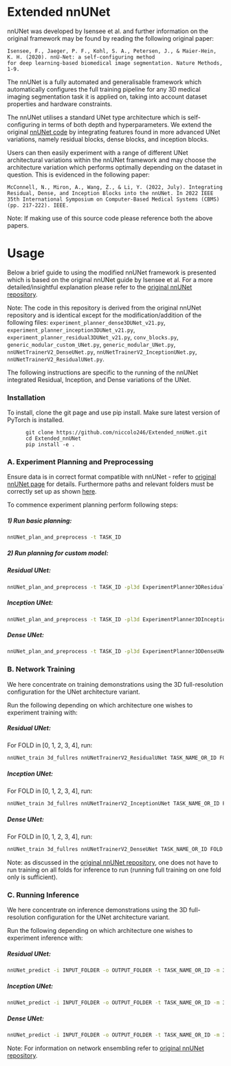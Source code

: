 # Extended nnUNet

nnUNet was developed by Isensee et al. and further information on the original framework may be found by reading the following original paper:


    Isensee, F., Jaeger, P. F., Kohl, S. A., Petersen, J., & Maier-Hein, K. H. (2020). nnU-Net: a self-configuring method 
    for deep learning-based biomedical image segmentation. Nature Methods, 1-9.
    
The nnUNet is a fully automated and generalisable framework which automatically configures the full training pipeline for any 3D medical imaging  segmentation task it is applied on, taking into account dataset properties and hardware constraints.  

The nnUNet utilises a standard UNet type architecture which is self-configuring in terms of both depth and hyperparameters. 
We extend the original [nnUNet code](https://github.com/MIC-DKFZ/nnUNet) by integrating features found in more advanced UNet variations, namely residual blocks, dense blocks, and inception blocks. 

Users can then easily experiment with a range of different UNet architectural variations within the nnUNet framework and may choose the architecture variation which performs optimally depending on the dataset in question. This is evidenced in the following paper:


    McConnell, N., Miron, A., Wang, Z., & Li, Y. (2022, July). Integrating Residual, Dense, and Inception Blocks into the nnUNet. In 2022 IEEE 35th International Symposium on Computer-Based Medical Systems (CBMS) (pp. 217-222). IEEE.

Note: If making use of this source code please reference both the above papers.

# Usage

Below a brief guide to using the modified nnUNet framework is presented which is based on the original nnUNet guide by Isensee et al. For a more detailed/insightful explanation please refer to the [original nnUNet repository](https://github.com/MIC-DKFZ/nnUNet).

Note: The code in this repository is derived from the original nnUNet repository and is identical except for the modification/addition of the following files: `experiment_planner_dense3DUNet_v21.py`, `experiment_planner_inception3DUNet_v21.py`, `experiment_planner_residual3DUNet_v21.py`, `conv_blocks.py`, `generic_modular_custom_UNet.py`, `generic_modular_UNet.py`, `nnUNetTrainerV2_DenseUNet.py`, `nnUNetTrainerV2_InceptionUNet.py`, `nnUNetTrainerV2_ResidualUNet.py`.


The following instructions are specific to the running of the nnUNet integrated Residual, Inception, and Dense variations of the UNet. 

### Installation

To install, clone the git page and use pip install. Make sure latest version of PyTorch is installed. 


          git clone https://github.com/niccolo246/Extended_nnUNet.git 
          cd Extended_nnUNet
          pip install -e .
        

### A. Experiment Planning and Preprocessing

Ensure data is in correct format compatible with nnUNet - refer to [original nnUNet page](https://github.com/MIC-DKFZ/nnUNet/blob/master/documentation/dataset_conversion.md) for details. Furthermore paths and relevant folders must be correctly set up as shown [here](https://github.com/MIC-DKFZ/nnUNet/blob/master/documentation/setting_up_paths.md).

To commence experiment planning perform following steps:

##### 1) Run basic planning: 

```bash
nnUNet_plan_and_preprocess -t TASK_ID 
```

##### 2) Run planning for custom model: 

##### Residual UNet:

```bash
nnUNet_plan_and_preprocess -t TASK_ID -pl3d ExperimentPlanner3DResidualUNet_v21
```

##### Inception UNet:

```bash
nnUNet_plan_and_preprocess -t TASK_ID -pl3d ExperimentPlanner3DInceptionUNet_v21
```

##### Dense UNet:

```bash
nnUNet_plan_and_preprocess -t TASK_ID -pl3d ExperimentPlanner3DDenseUNet_v21
```


### B. Network Training

We here concentrate on training demonstrations using the 3D full-resolution configuration for the UNet architecture variant. 

Run the following depending on which architecture one wishes to experiment training with:

##### Residual UNet:
For FOLD in [0, 1, 2, 3, 4], run:
```bash
nnUNet_train 3d_fullres nnUNetTrainerV2_ResidualUNet TASK_NAME_OR_ID FOLD -p nnUNetPlans_ResidualUNet_v2.1
```

##### Inception UNet:
For FOLD in [0, 1, 2, 3, 4], run:
```bash
nnUNet_train 3d_fullres nnUNetTrainerV2_InceptionUNet TASK_NAME_OR_ID FOLD -p nnUNetPlans_InceptionUNet_v2.1
```

##### Dense UNet:
For FOLD in [0, 1, 2, 3, 4], run:
```bash
nnUNet_train 3d_fullres nnUNetTrainerV2_DenseUNet TASK_NAME_OR_ID FOLD -p nnUNetPlans_DenseUNet_v2.1
```

Note: as discussed in the [original nnUNet repository](https://github.com/MIC-DKFZ/nnUNet), one does not have to run training on all folds for inference to run (running full training on one fold only is sufficient).


### C. Running Inference

We here concentrate on inference demonstrations using the 3D full-resolution configuration for the UNet architecture variant.

Run the following depending on which architecture one wishes to experiment inference with:

##### Residual UNet:

```bash
nnUNet_predict -i INPUT_FOLDER -o OUTPUT_FOLDER -t TASK_NAME_OR_ID -m 3d_fullres -p nnUNetPlans_ResidualUNet_v2.1 -tr nnUNetTrainerV2_ResidualUNet
```

##### Inception UNet:

```bash
nnUNet_predict -i INPUT_FOLDER -o OUTPUT_FOLDER -t TASK_NAME_OR_ID -m 3d_fullres -p nnUNetPlans_InceptionUNet_v2.1 -tr nnUNetTrainerV2_InceptionUNet
```

##### Dense UNet:

```bash
nnUNet_predict -i INPUT_FOLDER -o OUTPUT_FOLDER -t TASK_NAME_OR_ID -m 3d_fullres -p nnUNetPlans_DenseUNet_v2.1 -tr nnUNetTrainerV2_DenseUNet
```

Note: For information on network ensembling refer to [original nnUNet repository](https://github.com/MIC-DKFZ/nnUNet). 
